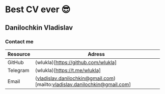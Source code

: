 # Best CV ever :sunglasses:	
## Danilochkin Vladislav
### Contact me
| Resource 	| Adress                                                                    	|
|----------	|---------------------------------------------------------------------------	|
| GitHub   	| (wlukla)[https://github.com/wlukla]                                       	|
| Telegram 	| (wlukla)[https://t.me/wlukla]                                             	|
| Email    	| (vladislav.danilochkin@gmail.com)[mailto:vladislav.danilochkin@gmail.com] 	|